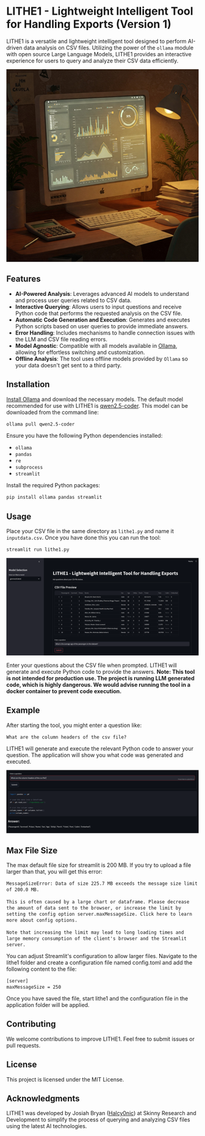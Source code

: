 # LITHE1 - Lightweight Intelligent Tool for Handling Exports (Version 1)

LITHE1 is a versatile and lightweight intelligent tool designed to perform AI-driven data analysis on CSV files. Utilizing the power of the `ollama` module with open source Large Language Models, LITHE1 provides an interactive experience for users to query and analyze their CSV data efficiently.

![data-analysis](./img/data-analysis.jpg)

## Features

- **AI-Powered Analysis**: Leverages advanced AI models to understand and process user queries related to CSV data.
- **Interactive Querying**: Allows users to input questions and receive Python code that performs the requested analysis on the CSV file.
- **Automatic Code Generation and Execution**: Generates and executes Python scripts based on user queries to provide immediate answers.
- **Error Handling**: Includes mechanisms to handle connection issues with the LLM and CSV file reading errors.
- **Model Agnostic**: Compatible with all models available in [Ollama](https://www.ollama.com/library), allowing for effortless switching and customization.
- **Offline Analysis**: The tool uses offline models provided by `Ollama` so your data doesn't get sent to a third party.

## Installation

[Install Ollama](https://ollama.com/) and download the necessary models.  The default model recommended for use with LITHE1 is [qwen2.5-coder](https://ollama.com/library/qwen2.5-coder).  This model can be downloaded from the command line:
```sh
ollama pull qwen2.5-coder
```

Ensure you have the following Python dependencies installed:

- `ollama`
- `pandas`
- `re`
- `subprocess`
- `streamlit`

Install the required Python packages:

```sh
pip install ollama pandas streamlit
```

## Usage

Place your CSV file in the same directory as `lithe1.py` and name it `inputdata.csv`.  Once you have done this you can run the tool:

```sh
streamlit run lithe1.py
```

![lithe1-main](./img/lithe1-main.png)

Enter your questions about the CSV file when prompted. LITHE1 will generate and execute Python code to provide the answers. **Note: This tool is not intended for production use.  The project is running LLM generated code, which is highly dangerous.  We would advise running the tool in a docker container to prevent code execution.**


## Example

After starting the tool, you might enter a question like:

```
What are the column headers of the csv file?
```

LITHE1 will generate and execute the relevant Python code to answer your question.  The application will show you what code was generated and executed.

![lithe1-answer](./img/lithe1-answer.png)

## Max File Size

The max default file size for streamlit is 200 MB.  If you try to upload a file larger than that, you will get this error:

```
MessageSizeError: Data of size 225.7 MB exceeds the message size limit of 200.0 MB.

This is often caused by a large chart or dataframe. Please decrease the amount of data sent to the browser, or increase the limit by setting the config option server.maxMessageSize. Click here to learn more about config options.

Note that increasing the limit may lead to long loading times and large memory consumption of the client's browser and the Streamlit server.
```

You can adjust Streamlit's configuration to allow larger files. Navigate to the lithe1 folder and create a configuration file named config.toml and add the following content to the file:

```
[server]
maxMessageSize = 250
```

Once you have saved the file, start lithe1 and the configuration file in the application folder will be applied.

## Contributing

We welcome contributions to improve LITHE1. Feel free to submit issues or pull requests.


## License

This project is licensed under the MIT License.


## Acknowledgments

LITHE1 was developed by Josiah Bryan ([Halcy0nic](https://github.com/Halcy0nic)) at Skinny Research and Development to simplify the process of querying and analyzing CSV files using the latest AI technologies.
